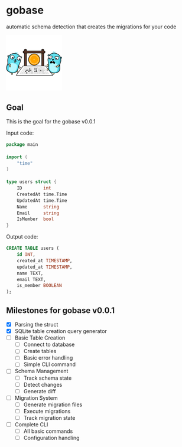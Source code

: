 # gobase
automatic schema detection that creates the migrations for your code

<img src="assets/img/gobase-img.png" alt="gobase-img" height=30% width=30%>

## Goal
This is the goal for the gobase v0.0.1 

Input code:
```go
package main

import (
    "time"
)

type users struct {
    ID        int 
    CreatedAt time.Time 
    UpdatedAt time.Time 
    Name      string
    Email     string
    IsMember  bool
}
```

Output code:
```sql
CREATE TABLE users (
    id INT,
    created_at TIMESTAMP,
    updated_at TIMESTAMP,
    name TEXT,
    email TEXT,
    is_member BOOLEAN
);
```

## Milestones for gobase v0.0.1

- [x] Parsing the struct
- [x] SQLite table creation query generator
- [ ] Basic Table Creation
    - [ ] Connect to database
    - [ ] Create tables
    - [ ] Basic error handling
    - [ ] Simple CLI command
- [ ] Schema Management
    - [ ] Track schema state
    - [ ] Detect changes
    - [ ] Generate diff
- [ ] Migration System
    - [ ] Generate migration files
    - [ ] Execute migrations
    - [ ] Track migration state
- [ ] Complete CLI
    - [ ] All basic commands
    - [ ] Configuration handling
